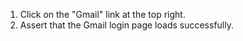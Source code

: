 1. Click on the "Gmail" link at the top right.
2. Assert that the Gmail login page loads successfully.